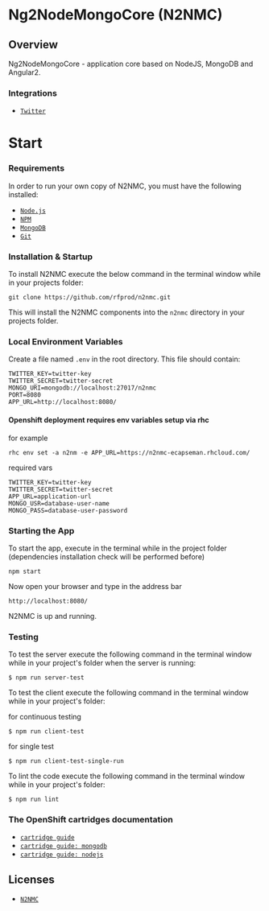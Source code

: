 # Ng2NodeMongoCore (N2NMC)

## Overview

Ng2NodeMongoCore - application core based on NodeJS, MongoDB and Angular2.

### Integrations

* [`Twitter`](https://twitter.com/)

# Start

### Requirements

In order to run your own copy of N2NMC, you must have the following installed:

- [`Node.js`](https://nodejs.org/)
- [`NPM`](https://nodejs.org/)
- [`MongoDB`](http://www.mongodb.org/)
- [`Git`](https://git-scm.com/)

### Installation & Startup

To install N2NMC execute the below command in the terminal window while in your projects folder:

```
git clone https://github.com/rfprod/n2nmc.git
```

This will install the N2NMC components into the `n2nmc` directory in your projects folder.

### Local Environment Variables

Create a file named `.env` in the root directory. This file should contain:

```
TWITTER_KEY=twitter-key
TWITTER_SECRET=twitter-secret
MONGO_URI=mongodb://localhost:27017/n2nmc
PORT=8080
APP_URL=http://localhost:8080/
```

#### Openshift deployment requires env variables setup via rhc

for example

`rhc env set -a n2nm -e APP_URL=https://n2nmc-ecapseman.rhcloud.com/`

required vars

```
TWITTER_KEY=twitter-key
TWITTER_SECRET=twitter-secret
APP_URL=application-url
MONGO_USR=database-user-name
MONGO_PASS=database-user-password
```

### Starting the App

To start the app, execute in the terminal while in the project folder (dependencies installation check will be performed before)

```
npm start
```

Now open your browser and type in the address bar

```
http://localhost:8080/
```

N2NMC is up and running.

### Testing

To test the server execute the following command in the terminal window while in your project's folder when the server is running:

```
$ npm run server-test
```

To test the client execute the following command in the terminal window while in your project's folder:

for continuous testing

```
$ npm run client-test
```

for single test

```
$ npm run client-test-single-run
```

To lint the code execute the following command in the terminal window while in your project's folder:

```
$ npm run lint
```

### The OpenShift cartridges documentation

* [`cartridge guide`](https://github.com/openshift/origin-server/blob/master/documentation/oo_cartridge_guide.adoc#openshift-origin-cartridge-guide)
* [`cartridge guide: mongodb`](https://github.com/openshift/origin-server/blob/master/documentation/oo_cartridge_guide.adoc#9-mongodb)
* [`cartridge guide: nodejs`](https://github.com/openshift/origin-server/blob/master/documentation/oo_cartridge_guide.adoc#11-nodejs)

## Licenses

* [`N2NMC`](LICENSE.md)
